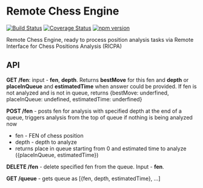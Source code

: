 Remote Chess Engine
===================

[![Build Status](https://travis-ci.org/Scorpibear/remote-chess-engine.svg?branch=master)](https://travis-ci.org/Scorpibear/remote-chess-engine)
[![Coverage Status](https://codecov.io/gh/Scorpibear/remote-chess-engine/branch/master/graph/badge.svg)](https://codecov.io/gh/Scorpibear/remote-chess-engine)
[![npm version](https://badge.fury.io/js/remote-chess-engine.svg)](https://www.npmjs.com/package/remote-chess-engine)

Remote Chess Engine, ready to process position analysis tasks via Remote Interface for Chess Positions Analysis (RICPA)

API
--

**GET /fen**: input - **fen**, **depth**. Returns **bestMove** for this fen and **depth** or **placeInQueue** and **estimatedTime** when answer could be provided. If fen is not analyzed and is not in queue, returns {bestMove: underfined, placeInQueue: undefined, estimatedTime: underfined}

**POST /fen** - posts fen for analysis with specified depth at the end of a queue, triggers analysis from the top of queue if nothing is being analyzed now
  - fen - FEN of chess position
  - depth - depth to analyze
  - returns place in queue starting from 0 and estimated time to analyze ({placeInQueue, estimatedTime})

**DELETE /fen** - delete specified fen from the queue. Input - **fen**.

**GET /queue** - gets queue as [{fen, depth, estimatedTime}, ...]
